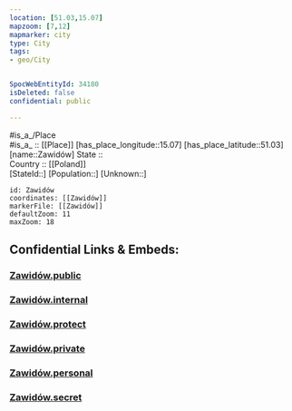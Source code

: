 ```yaml
---
location: [51.03,15.07] 
mapzoom: [7,12] 
mapmarker: city 
type: City
tags:
- geo/City


SpocWebEntityId: 34180
isDeleted: false
confidential: public

---
```

#is_a_/Place  
#is_a_ :: [[Place]] 
[has_place_longitude::15.07] 
[has_place_latitude::51.03] 
[name::Zawidów] 
State ::  
Country :: [[Poland]]  
[StateId::] 
[Population::] 
[Unknown::] 


```leaflet
id: Zawidów
coordinates: [[Zawidów]] 
markerFile: [[Zawidów]] 
defaultZoom: 11 
maxZoom: 18
```


## Confidential Links & Embeds: 

### [Zawidów.public](/_public/\Earth\Continent\Europe\Europe~East\Poland\Provinces~Poland\Lower_Silesian\CityZawidów.public.md) 

### [Zawidów.internal](/_internal/\Earth\Continent\Europe\Europe~East\Poland\Provinces~Poland\Lower_Silesian\CityZawidów.internal.md) 

### [Zawidów.protect](/_protect/\Earth\Continent\Europe\Europe~East\Poland\Provinces~Poland\Lower_Silesian\CityZawidów.protect.md) 

### [Zawidów.private](/_private/\Earth\Continent\Europe\Europe~East\Poland\Provinces~Poland\Lower_Silesian\CityZawidów.private.md) 

### [Zawidów.personal](/_personal/\Earth\Continent\Europe\Europe~East\Poland\Provinces~Poland\Lower_Silesian\CityZawidów.personal.md) 

### [Zawidów.secret](/_secret/\Earth\Continent\Europe\Europe~East\Poland\Provinces~Poland\Lower_Silesian\CityZawidów.secret.md)


